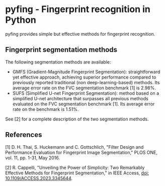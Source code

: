 # pyfing - Fingerprint recognition in Python

pyfing provides simple but effective methods for fingerprint recognition.

## Fingerprint segmentation methods
The following segmentation methods are available:
- GMFS (Gradient-Magnitude Fingerprint Segmentation): straightforward yet effective approach, achieving superior performance compared to previously reported traditional (non deep-learning-based) methods. Its average error rate on the FVC segmentation benchmark [1] is 2.98%.
- SUFS (Simplified U-net Fingerprint Segmentation): method based on a simplified U-net architecture that surpasses all previous methods evaluated on the FVC segmentation benchmark [1]. Its average error rate on the benchmark is 1.51%.

See [2] for a complete description of the two segmentation methods.

## References
[1] D. H. Thai, S. Huckemann and C. Gottschlich, "Filter Design and Performance Evaluation for Fingerprint Image Segmentation," PLOS ONE, vol. 11, pp. 1-31, May 2016.

[2] R. Cappelli, "Unveiling the Power of Simplicity: Two Remarkably Effective Methods for Fingerprint Segmentation," in IEEE Access, [doi: 10.1109/ACCESS.2023.3345644](https://doi.org/10.1109/ACCESS.2023.3345644).
